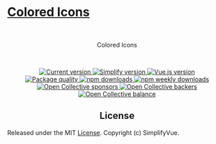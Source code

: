 <p align="center">
	<h1>
    	<a href="https://github.com/SimonMarcelLinden/colored-icons.git/">
      		Colored Icons
    	</a>
    </h1>
</p>
<br>

<p align="center">
	Colored Icons
</p>
<br>

<p align="center">
  <a href="https://github.com/SimonMarcelLinden/colored-icons">
    <img src="https://flat.badgen.net/npm/v/colored-icons" alt="Current version">
  </a>
  <a href="/docs">
    <img src="https://flat.badgen.net/badge/colored-icons/1.0.0/563d7c" alt="Simplify version">
  </a>
  <a href="https://vuejs.org">
    <img src="https://flat.badgen.net/badge/vue.js/2.6.x/4fc08d" alt="Vue.js version">
  </a>
  <br>

  <a href="https://packagequality.com/#?package=colored-icons">
    <img src="https://npm.packagequality.com/shield/colored-icons.svg?style=flat-square" alt="Package quality">
  </a>
  <a href="https://github.com/SimonMarcelLinden/colored-icons">
    <img src="https://flat.badgen.net/npm/dt/colored-icons" alt="npm downloads">
  </a>
  <a href="https://github.com/SimonMarcelLinden/colored-icons">
    <img src="https://flat.badgen.net/npm/dw/colored-icons" alt="npm weekly downloads">
  </a>
  <br>
  <a href="https://opencollective.com/colored-icons#sponsor">
    <img src="https://opencollective.com/colored-icons/sponsors/badge.svg?style=flat-square" alt="Open Collective sponsors">
  </a>
  <a href="https://opencollective.com/colored-icons#backer">
    <img src="https://flat.badgen.net/opencollective/backers/colored-icons" alt="Open Collective backers">
  </a>
  <a href="https://opencollective.com/colored-icons">
    <img src="https://flat.badgen.net/opencollective/balance/colored-icons" alt="Open Collective balance">
  </a>
</p>

<h2 align="center">License</h2>

Released under the MIT [License](./LICENSE). Copyright (c) SimplifyVue.
